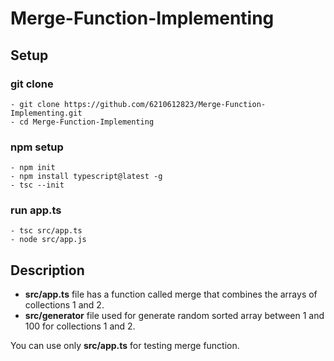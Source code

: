 # Merge-Function-Implementing

## Setup

### git clone
```
- git clone https://github.com/6210612823/Merge-Function-Implementing.git
- cd Merge-Function-Implementing
```

### npm setup
```
- npm init
- npm install typescript@latest -g
- tsc --init
```

### run app.ts
```
- tsc src/app.ts
- node src/app.js
```

## Description
- **src/app.ts** file has a function called merge that combines the arrays of collections 1 and 2.
- **src/generator** file used for generate random sorted array between 1 and 100 for collections 1 and 2.

You can use only **src/app.ts** for testing merge function.
